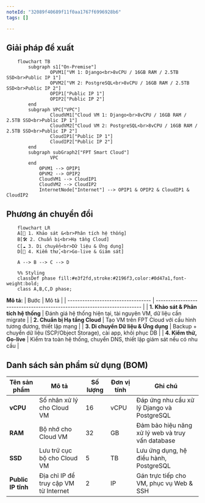 ```yaml
---
noteId: "32089f40689f11f0aa1767f6996928b6"
tags: []

---
```


## Giải pháp đề xuất
```mermaid
    flowchart TB
        subgraph s1["On-Premise"]
                OPVM1["VM 1: Django<br>8vCPU / 16GB RAM / 2.5TB SSD<br>Public IP 1"]
                OPVM2["VM 2: PostgreSQL<br>8vCPU / 16GB RAM / 2.5TB SSD<br>Public IP 2"]
                OPIP1["Public IP 1"]
                OPIP2["Public IP 2"]
        end
        subgraph VPC["VPC"]
                CloudVM1["Cloud VM 1: Django<br>8vCPU / 16GB RAM / 2.5TB SSD<br>Public IP 1"]
                CloudVM2["Cloud VM 2: PostgreSQL<br>8vCPU / 16GB RAM / 2.5TB SSD<br>Public IP 2"]
                CloudIP1["Public IP 1"]
                CloudIP2["Public IP 2"]
        end
        subgraph subGraph2["FPT Smart Cloud"]
                VPC
        end
            OPVM1 --> OPIP1
            OPVM2 --> OPIP2
            CloudVM1 --> CloudIP1
            CloudVM2 --> CloudIP2
            InternetNode["Internet"] --> OPIP1 & OPIP2 & CloudIP1 & CloudIP2
```

## Phương án chuyển đổi
```mermaid
    flowchart LR
    A[📌 1. Khảo sát &<br>Phân tích hệ thống]
    B[🛠️ 2. Chuẩn bị<br>Hạ tầng Cloud]
    C[☁️ 3. Di chuyển<br>Dữ liệu & Ứng dụng]
    D[🚀 4. Kiểm thử,<br>Go-live & Giám sát]

    A --> B --> C --> D

    %% Styling
    classDef phase fill:#e3f2fd,stroke:#2196f3,color:#0d47a1,font-weight:bold;
    class A,B,C,D phase;
```

**Mô tả:**
| Bước                               | Mô tả                                                                    |
| ---------------------------------- | ------------------------------------------------------------------------ |
| **1. Khảo sát & Phân tích hệ thống** | Đánh giá hệ thống hiện tại, tài nguyên VM, dữ liệu cần migrate           |
| **2. Chuẩn bị Hạ tầng Cloud**      | Tạo VM trên FPT Cloud với cấu hình tương đương, thiết lập mạng         |
| **3. Di chuyển Dữ liệu & Ứng dụng** | Backup + chuyển dữ liệu (SCP/Object Storage), cài app, khôi phục DB    |
| **4. Kiểm thử, Go-live**          | Kiểm tra toàn hệ thống, chuyển DNS, thiết lập giám sát nếu có nhu cầu   |


## Danh sách sản phẩm sử dụng (BOM)

| Tên sản phẩm             | Mô tả                                                   | Số lượng | Đơn vị tính | Ghi chú                                            |
| ------------------------ | ------------------------------------------------------- | -------- | ----------- | -------------------------------------------------- |
| **vCPU**                 | Số nhân xử lý cho Cloud VM                              | 16       | vCPU        | Đáp ứng nhu cầu xử lý Django và PostgreSQL         |
| **RAM**                  | Bộ nhớ cho Cloud VM                                     | 32       | GB          | Đảm bảo hiệu năng xử lý web và truy vấn database   |
| **SSD**                  | Lưu trữ cục bộ cho Cloud VM                             | 5        | TB          | Lưu ứng dụng, hệ điều hành, PostgreSQL             |
| **Public IP tĩnh**       | Địa chỉ IP để truy cập VM từ Internet                   | 2        | IP          | Gán trực tiếp cho VM, phục vụ Web & SSH            |